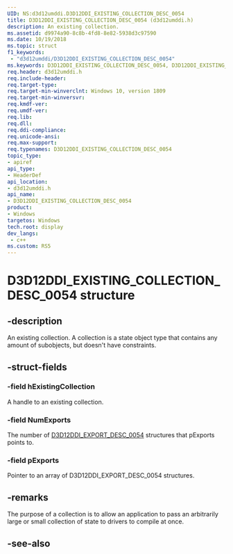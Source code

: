 ```yaml
---
UID: NS:d3d12umddi.D3D12DDI_EXISTING_COLLECTION_DESC_0054
title: D3D12DDI_EXISTING_COLLECTION_DESC_0054 (d3d12umddi.h)
description: An existing collection.
ms.assetid: d9974a90-8c8b-4fd8-8e82-5938d3c97590
ms.date: 10/19/2018
ms.topic: struct
f1_keywords:
 - "d3d12umddi/D3D12DDI_EXISTING_COLLECTION_DESC_0054"
ms.keywords: D3D12DDI_EXISTING_COLLECTION_DESC_0054, D3D12DDI_EXISTING_COLLECTION_DESC_0054, 
req.header: d3d12umddi.h
req.include-header:
req.target-type:
req.target-min-winverclnt: Windows 10, version 1809
req.target-min-winversvr:
req.kmdf-ver:
req.umdf-ver:
req.lib:
req.dll:
req.ddi-compliance:
req.unicode-ansi:
req.max-support:
req.typenames: D3D12DDI_EXISTING_COLLECTION_DESC_0054
topic_type: 
- apiref
api_type: 
- HeaderDef
api_location: 
- d3d12umddi.h
api_name: 
- D3D12DDI_EXISTING_COLLECTION_DESC_0054
product:
- Windows
targetos: Windows
tech.root: display
dev_langs:
 - c++
ms.custom: RS5
---
```


# D3D12DDI_EXISTING_COLLECTION_DESC_0054 structure

## -description

An existing collection. A collection is a state object type that contains any amount of subobjects, but doesn't have constraints.

## -struct-fields

### -field hExistingCollection

A handle to an existing collection.

### -field NumExports

The number of [D3D12DDI_EXPORT_DESC_0054](ns-d3d12umddi-d3d12ddi_export_desc_0054.md) structures that pExports points to.

### -field pExports
 
Pointer to an array of D3D12DDI_EXPORT_DESC_0054 structures.

## -remarks

The purpose of a collection is to allow an application to pass an arbitrarily large or small collection of state to drivers to compile at once.

## -see-also
